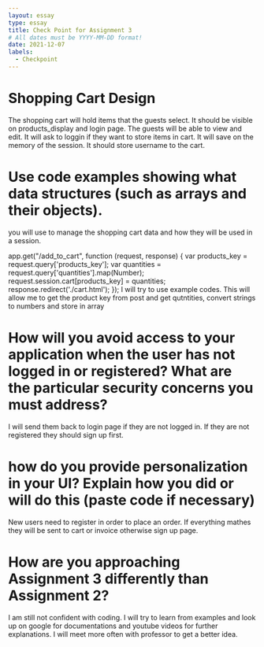 ```yaml
---
layout: essay
type: essay
title: Check Point for Assignment 3
# All dates must be YYYY-MM-DD format!
date: 2021-12-07
labels:
  - Checkpoint
---
```



# Shopping Cart Design
The shopping cart will hold items that the guests select. It should be visible on products_display and login page. The guests will be able to view and edit. It will ask to loggin if they want to store items in cart. It will save on the memory of the session. It should store username to the cart.


# Use code examples showing what data structures (such as arrays and their objects).
you will use to manage the shopping cart data and how they will be used in a session.

app.get("/add_to_cart", function (request, response) {
    var products_key = request.query['products_key']; 
    var quantities = request.query['quantities'].map(Number);
    request.session.cart[products_key] = quantities;  
    response.redirect('./cart.html');
});
    I will try to use example codes. This will allow me to get the product key from post and get qutntities, convert strings to numbers and store in array
    
# How will you avoid access to your application when the user has not logged in or registered? What are the particular security concerns you must address?
I will send them back to login page if they are not logged in. If they are not registered they should sign up first.

# how do you provide personalization in your UI? Explain how you did or will do this (paste code if necessary)
New users need to register in order to place an order. If everything mathes they will be sent to cart or invoice otherwise sign up page.

# How are you approaching Assignment 3 differently than Assignment 2?
I am still not confident with coding. I will try to learn from examples and look up on google for documentations and youtube videos for further explanations. I will meet more often with professor to get a better idea.
